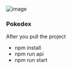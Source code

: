 ![image](https://github.com/a-norchh/pokedex/assets/113849661/ea0e1d29-fbfa-4bff-b257-06855302848e)

### Pokedex

After you pull the project
- npm install
- npm run api
- npm run start
